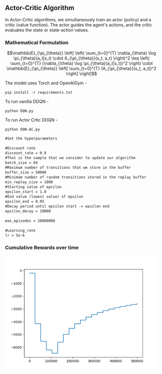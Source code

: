 ## Actor-Critic Algorithm

In Actor-Critic algorithms, we simultaneously train an actor (policy) and a critic (value function). The actor guides the agent's actions, and the critic evaluates the state or state-action values.


### Mathematical Formulation


```math
\mathbb{E}_{\pi_{\theta}} \left[ \left( \sum_{t=0}^{T} \nabla_{\theta} \log \pi_{\theta}(a_t|s_t) \cdot A_{\pi_{\theta}}(s_t, a_t) \right)^2 \leq \left( \sum_{t=0}^{T} (\nabla_{\theta} \log \pi_{\theta}(a_t|s_t))^2 \right) \cdot \mathbb{E}_{\pi_{\theta}} \left[ \sum_{t=0}^{T} (A_{\pi_{\theta}}(s_t, a_t))^2 \right] \right]
```
The model uses Torch and OpenAIGym  - 
```
pip install -r requirements.txt
```

To run vanilla DDQN - 

```
python DQN.py
```

To run Actor Crtic DDQN - 

```
python DQN-AC.py
```
```
#Set the hyperparameters

#Discount rate
discount_rate = 0.9
#That is the sample that we consider to update our algorithm
batch_size = 64
#Maximum number of transitions that we store in the buffer
buffer_size = 50000
#Minimum number of random transitions stored in the replay buffer
min_replay_size = 1000
#Starting value of epsilon
epsilon_start = 1.0
#End value (lowest value) of epsilon
epsilon_end = 0.05
#Decay period until epsilon start -> epsilon end
epsilon_decay = 10000

max_episodes = 20000000

#Learning_rate
lr = 5e-6
```
### Cumulative Rewards over time
![plot](agentL1.png)
